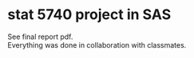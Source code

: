 # stat 5740 project in SAS
See final report pdf.  
Everything was done in collaboration with classmates.
